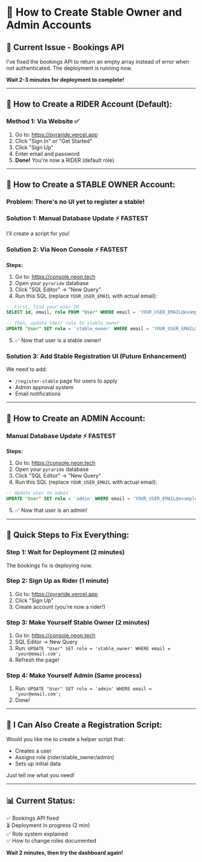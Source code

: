 # 🎯 **How to Create Stable Owner and Admin Accounts**

## 🔧 **Current Issue - Bookings API**

I've fixed the bookings API to return an empty array instead of error when not authenticated. The deployment is running now.

**Wait 2-3 minutes for deployment to complete!**

---

## 👤 **How to Create a RIDER Account (Default):**

### **Method 1: Via Website** ✅
1. Go to: https://pyraride.vercel.app
2. Click "Sign In" or "Get Started"
3. Click "Sign Up"
4. Enter email and password
5. **Done!** You're now a RIDER (default role)

---

## 🏢 **How to Create a STABLE OWNER Account:**

### **Problem:** There's no UI yet to register a stable!

### **Solution 1: Manual Database Update** ⚡ FASTEST

I'll create a script for you!

### **Solution 2: Via Neon Console** ⚡ FASTEST

**Steps:**
1. Go to: https://console.neon.tech
2. Open your `pyraride` database
3. Click "SQL Editor" → "New Query"
4. Run this SQL (replace `YOUR_USER_EMAIL` with actual email):

```sql
-- First, find your user ID
SELECT id, email, role FROM "User" WHERE email = 'YOUR_USER_EMAIL@example.com';

-- Then, update their role to stable_owner
UPDATE "User" SET role = 'stable_owner' WHERE email = 'YOUR_USER_EMAIL@example.com';
```

5. ✅ Now that user is a stable owner!

### **Solution 3: Add Stable Registration UI** (Future Enhancement)

We need to add:
- `/register-stable` page for users to apply
- Admin approval system
- Email notifications

---

## 👑 **How to Create an ADMIN Account:**

### **Manual Database Update** ⚡ FASTEST

**Steps:**
1. Go to: https://console.neon.tech
2. Open your `pyraride` database
3. Click "SQL Editor" → "New Query"
4. Run this SQL (replace `YOUR_USER_EMAIL` with actual email):

```sql
-- Update user to admin
UPDATE "User" SET role = 'admin' WHERE email = 'YOUR_USER_EMAIL@example.com';
```

5. ✅ Now that user is an admin!

---

## 🎯 **Quick Steps to Fix Everything:**

### **Step 1: Wait for Deployment** (2 minutes)
The bookings fix is deploying now.

### **Step 2: Sign Up as Rider** (1 minute)
1. Go to: https://pyraride.vercel.app
2. Click "Sign Up"
3. Create account (you're now a rider!)

### **Step 3: Make Yourself Stable Owner** (2 minutes)
1. Go to: https://console.neon.tech
2. SQL Editor → New Query
3. Run: `UPDATE "User" SET role = 'stable_owner' WHERE email = 'your@email.com';`
4. Refresh the page!

### **Step 4: Make Yourself Admin** (Same process)
1. Run: `UPDATE "User" SET role = 'admin' WHERE email = 'your@email.com';`
2. Done!

---

## 🔧 **I Can Also Create a Registration Script:**

Would you like me to create a helper script that:
- Creates a user
- Assigns role (rider/stable_owner/admin)
- Sets up initial data

Just tell me what you need!

---

## 📊 **Current Status:**

✅ Bookings API fixed  
⏳ Deployment in progress (2 min)  
✅ Role system explained  
✅ How to change roles documented  

**Wait 2 minutes, then try the dashboard again!**

